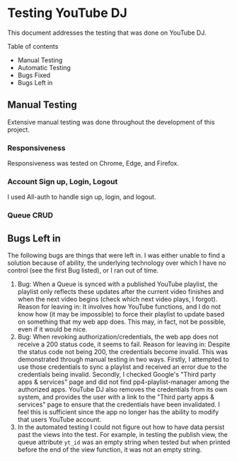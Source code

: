 # Testing YouTube DJ
This document addresses the testing that was done on YouTube DJ.

Table of contents

- Manual Testing
- Automatic Testing
- Bugs Fixed
- Bugs Left in

## Manual Testing
Extensive manual testing was done throughout the development of this project.

### Responsiveness
Responsiveness was tested on Chrome, Edge, and Firefox. 

### Account Sign up, Login, Logout
I used All-auth to handle sign up, login, and logout. 

### Queue CRUD


## Bugs Left in
The following bugs are things that were left in. I was either unable to find a solution because of ability, the underlying technology over which I have no control (see the first Bug listed), or I ran out of time.

1. Bug: When a Queue is synced with a published YouTube playlist, the playlist only reflects these updates after the current video finishes and when the next video begins (check which next video plays, I forgot). 
Reason for leaving in: It involves how YouTube functions, and I do not know how (it may be impossible) to force their playlist to update based on something that my web app does. This may, in fact, not be possible, even if it would be nice.
2. Bug: When revoking authorization/credentials, the web app does not receive a 200 status code, it seems to fail.
Reason for leaving in: Despite the status code not being 200, the credentials become invalid. This was demonstrated through manual testing in two ways. Firstly, I attempted to use those credentials to sync a playlist and received an error due to the credentials being invalid. Secondly, I checked Google's "Third party apps & services" page and did not find pp4-playlist-manager among the authorized apps. YouTube DJ also removes the credentials from its own system, and provides the user with a link to the "Third party apps & services" page to ensure that the credentials have been invalidated. I feel this is sufficient since the app no longer has the ability to modify that users YouTube account.
3. In the automated testing I could not figure out how to have data persist past the views into the test. For example, in testing the publish view, the queue attribute `yt_id` was an empty string when tested but when printed before the end of the view function, it was not an empty string. 